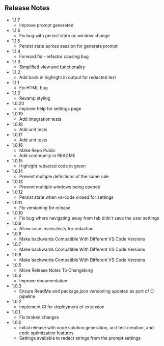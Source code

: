 ## Release Notes
-  1.1.7
    - Improve prompt generated
-  1.1.6
    - Fix bug with persist state on window change
-  1.1.5
    - Persist state across session for generate prompt
-  1.1.4
    - Forward fix - refactor causing bug
-  1.1.3
    - Simplified view and functionality
- 1.1.2
    - Add back in highlight in output for redacted text
- 1.1.1
    - Fix HTML bug
- 1.1.0
    - Revamp styling
- 1.0.20
    - Improve help for settings page
- 1.0.19
    - Add integration tests
- 1.0.18
    - Add unit tests
- 1.0.17
    - Add unit tests
- 1.0.16
    - Make Repo Public
    - Add community in README
- 1.0.15
    - Highlight redacted code in green
- 1.0.14
    - Prevent multiple definitions of the same rule
- 1.0.13
    - Prevent multiple windows being opened
- 1.0.12
    - Persist state when vs-code closed for settings
- 1.0.11
    - Fix versioning for release
- 1.0.10
    - Fix bug where navigating away from tab didn't save the user settings
- 1.0.9
    - Allow case insensitivity for redaction 
- 1.0.8
    - Make backwards Compatible With Different VS Code Versions
- 1.0.7
    - Make backwards Compatible With Different VS Code Versions
- 1.0.6
    - Make backwards Compatible With Different VS Code Versions
- 1.0.5
    - Move Release Notes To Changelong
- 1.0.4
    - Improve documentation
- 1.0.3
    - Ensure ReadMe and package.json versioning updated as part of CI pipeline
- 1.0.2
    - Implement CI for deployment of extension
- 1.0.1
    - Fix broken changes
- 1.0.0
    - Initial release with code solution generation, unit test creation, and code optimization features.
    - Settings available to redact strings from the prompt settings
